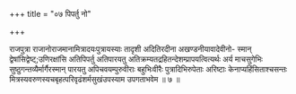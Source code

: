 +++
title = "०७ पिपर्तु नो"

+++

राजपुत्रा राजानोराजमानामित्रादयःपुत्रायस्याः तादृशी अदितिरदीना अखण्डनीयावादेवीनो- स्मान् द्वेषांसिद्वेष्ट्;उणिरक्षांसि अतिपिपर्तु अतिपारयतु अतिक्रम्यतद्रहितन्देशम्प्रापयत्वित्यर्थः अर्य माचसुगेभिः सुष्ठुगन्तव्यैर्मार्गैरस्मान् पारयतु अपिचवयम्पुरुवीराः बहुभिःवीरैः पुत्रादिभिरुपेताः अरिष्टाः केनाप्यहिंसिताश्चसन्तः मित्रस्यवरुणस्यचबृहत्परिवृढंशर्मसुखंउपस्याम उपगताभवेम ॥ ७ ॥